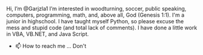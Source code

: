 Hi, I’m @Garjzla1
I’m interested in woodturning, soccer, public speaking, computers, programming, math, and, above all, God (Genesis 1:1). 
I'm a junior in highschool. I have taught myself Python, so please excuse the mess and stupid code (and total lack of comments). I have done a little work in VBA, VB.NET, and Java Script.
- 📫 How to reach me ... Don't
